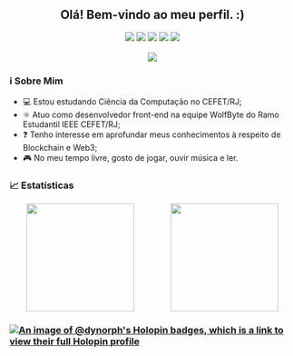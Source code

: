 <h2 align="center">Olá! Bem-vindo ao meu perfil. :)</h2>

<div align="center">
	<img src="https://img.shields.io/badge/javascript-%23323330.svg?style=for-the-badge&logo=javascript&logoColor=%23F7DF1E"/>
	<img src="https://img.shields.io/badge/react-%2320232a.svg?style=for-the-badge&logo=react&logoColor=%2361DAFB"/>
	<img src="https://img.shields.io/badge/html5-%23E34F26.svg?style=for-the-badge&logo=html5&logoColor=white"/>
	<img src="https://img.shields.io/badge/css3-%231572B6.svg?style=for-the-badge&logo=css&logoColor=white"/>
	<img src="https://img.shields.io/badge/git-%23F05033.svg?style=for-the-badge&logo=git&logoColor=white"/>
</div>
<br/>
<div align="center">
	<img src="https://www.codewars.com/users/erickmsilva/badges/micro"/>
</div>

### ℹ️ Sobre Mim

- 💻 Estou estudando Ciência da Computação no CEFET/RJ;
- ⚛️ Atuo como desenvolvedor front-end na equipe WolfByte do Ramo Estudantil IEEE CEFET/RJ;
- ❓ Tenho interesse em aprofundar meus conhecimentos à respeito de Blockchain e Web3;
- 🎮 No meu tempo livre, gosto de jogar, ouvir música e ler.

### 📈 Estatísticas

<div align="center">
	<img height=190 align="center" hspace="30" src="https://github-readme-stats.vercel.app/api?username=erickMartinsSilva&rank_icon=github&theme=transparent"/>
	<img height=190 align="center" hspace="30" src="https://github-readme-stats.vercel.app/api/top-langs?username=erickMartinsSilva&theme=transparent&layout=compact&langs_count=8&hide_progress=true&card_width=320" />
</div>

### [![An image of @dynorph's Holopin badges, which is a link to view their full Holopin profile](https://holopin.me/dynorph)](https://holopin.io/@dynorph)
